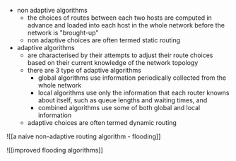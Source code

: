 
- non adaptive algorithms 
	- the choices of routes between each two hosts are computed in advance and loaded into each host in the whole network before the network is "brought-up"
	- non adaptive choices are often termed static routing 
- adaptive algorithms 
	- are characterised by their attempts to adjust their route choices based on their current knowledge of the network topology
	- there are 3 type of adaptive algorithms 
		- global algorithms use information periodically collected from the whole network 
		- local algorithms use only the information that each router knowns about itself, such as queue lengths and waiting times, and 
		- combined algorithms use some of both global and local information 
	- adaptive choices are often termed dynamic routing 


![[a naive non-adaptive routing algorithm - flooding]]

![[improved flooding algorithms]]
